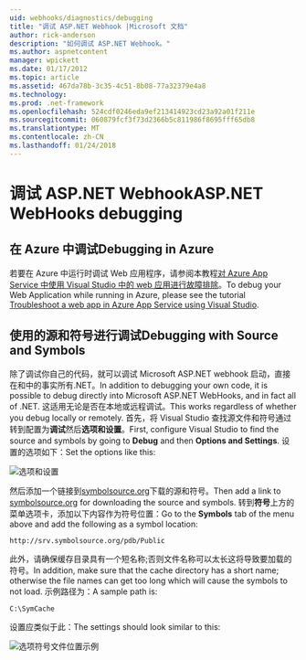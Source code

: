 ```yaml
---
uid: webhooks/diagnostics/debugging
title: "调试 ASP.NET Webhook |Microsoft 文档"
author: rick-anderson
description: "如何调试 ASP.NET Webhook。"
ms.author: aspnetcontent
manager: wpickett
ms.date: 01/17/2012
ms.topic: article
ms.assetid: 467da78b-3c35-4c51-8b08-77a32379e4a8
ms.technology: 
ms.prod: .net-framework
ms.openlocfilehash: 524cdf0246eda9ef213414923cd23a92a01f211e
ms.sourcegitcommit: 060879fcf3f73d2366b5c811986f8695fff65db8
ms.translationtype: MT
ms.contentlocale: zh-CN
ms.lasthandoff: 01/24/2018
---
```

# <a name="aspnet-webhooks-debugging"></a><span data-ttu-id="fadf4-103">调试 ASP.NET Webhook</span><span class="sxs-lookup"><span data-stu-id="fadf4-103">ASP.NET WebHooks debugging</span></span>  

## <a name="debugging-in-azure"></a><span data-ttu-id="fadf4-104">在 Azure 中调试</span><span class="sxs-lookup"><span data-stu-id="fadf4-104">Debugging in Azure</span></span>

<span data-ttu-id="fadf4-105">若要在 Azure 中运行时调试 Web 应用程序，请参阅本教程[对 Azure App Service 中使用 Visual Studio 中的 web 应用进行故障排除](https://azure.microsoft.com/documentation/articles/web-sites-dotnet-troubleshoot-visual-studio/#webserverlogs)。</span><span class="sxs-lookup"><span data-stu-id="fadf4-105">To debug your Web Application while running in Azure, please see the tutorial [Troubleshoot a web app in Azure App Service using Visual Studio](https://azure.microsoft.com/documentation/articles/web-sites-dotnet-troubleshoot-visual-studio/#webserverlogs).</span></span>

## <a name="debugging-with-source-and-symbols"></a><span data-ttu-id="fadf4-106">使用的源和符号进行调试</span><span class="sxs-lookup"><span data-stu-id="fadf4-106">Debugging with Source and Symbols</span></span>

<span data-ttu-id="fadf4-107">除了调试你自己的代码，就可以调试 Microsoft ASP.NET webhook 启动，直接在和中的事实所有.NET。</span><span class="sxs-lookup"><span data-stu-id="fadf4-107">In addition to debugging your own code, it is possible to debug directly into Microsoft ASP.NET WebHooks, and in fact all of .NET.</span></span> <span data-ttu-id="fadf4-108">这适用无论是否在本地或远程调试。</span><span class="sxs-lookup"><span data-stu-id="fadf4-108">This works regardless of whether you debug locally or remotely.</span></span> <span data-ttu-id="fadf4-109">首先，将 Visual Studio 查找源文件和符号通过转到配置为**调试**然后**选项和设置**。</span><span class="sxs-lookup"><span data-stu-id="fadf4-109">First, configure Visual Studio to find the source and symbols by going to **Debug** and then **Options and Settings**.</span></span> <span data-ttu-id="fadf4-110">设置的选项如下：</span><span class="sxs-lookup"><span data-stu-id="fadf4-110">Set the options like this:</span></span>

![选项和设置](_static/SourceSymbols.png)

<span data-ttu-id="fadf4-112">然后添加一个链接到[symbolsource.org](http://symbolsource.org)下载的源和符号。</span><span class="sxs-lookup"><span data-stu-id="fadf4-112">Then add a link to [symbolsource.org](http://symbolsource.org) for downloading the source and symbols.</span></span> <span data-ttu-id="fadf4-113">转到**符号**上方的菜单选项卡，添加以下内容作为符号位置：</span><span class="sxs-lookup"><span data-stu-id="fadf4-113">Go to the **Symbols** tab of the menu above and add the following as a symbol location:</span></span>

```
http://srv.symbolsource.org/pdb/Public
```

<span data-ttu-id="fadf4-114">此外，请确保缓存目录具有一个短名称;否则文件名称可以太长这将导致要加载的符号。</span><span class="sxs-lookup"><span data-stu-id="fadf4-114">In addition, make sure that the cache directory has a short name; otherwise the file names can get too long which will cause the symbols to not load.</span></span> <span data-ttu-id="fadf4-115">示例路径为：</span><span class="sxs-lookup"><span data-stu-id="fadf4-115">A sample path is:</span></span>

```
C:\SymCache
```

<span data-ttu-id="fadf4-116">设置应类似于此：</span><span class="sxs-lookup"><span data-stu-id="fadf4-116">The settings should look similar to this:</span></span>

![选项符号文件位置示例](_static/SymSource.png)
